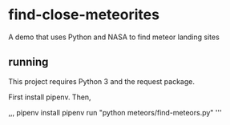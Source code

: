 # find-close-meteorites
A demo that uses Python and NASA to find meteor landing sites

## running

This project requires Python 3 and the request package.

First install pipenv. Then,

,,,
pipenv install
pipenv run "python meteors/find-meteors.py"
'''